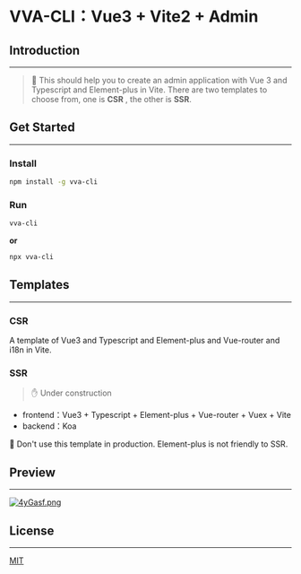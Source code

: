 # VVA-CLI：Vue3 + Vite2 + Admin

## Introduction

---

> 🎉 This should help you to create an admin application with Vue 3 and Typescript and Element-plus in Vite. There are two templates to choose from, one is **CSR** , the other is **SSR**.

## Get Started

---

### Install

```bash
npm install -g vva-cli
```

### Run

```bash
vva-cli
```

**or**

```bash
npx vva-cli
```

## Templates

---

### CSR

A template of Vue3 and Typescript and Element-plus and Vue-router and i18n in Vite.

### SSR

> ✋ Under construction

- frontend：Vue3 + Typescript + Element-plus + Vue-router + Vuex + Vite
- backend：Koa

🚫 Don't use this template in production. Element-plus is not friendly to SSR.

## Preview

---

[![4yGasf.png](https://z3.ax1x.com/2021/09/26/4yGasf.png)](https://imgtu.com/i/4yGasf)

## License

---

[MIT](./LICENSE)
